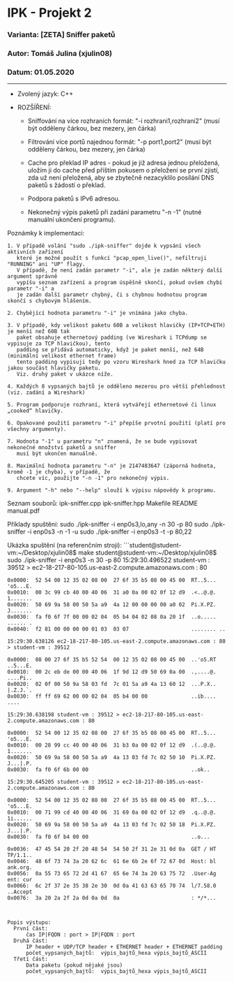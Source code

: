 # IPK - Projekt 2
### Varianta: [ZETA] Sniffer paketů
### Autor: Tomáš Julina (xjulin08)
### Datum: 01.05.2020

***
* Zvolený jazyk: C++

* ROZŠÍŘENÍ:
	- Sniffování na více rozhraních
			formát: "-i rozhrani1,rozhrani2" (musí být odděleny čárkou, bez mezery, jen čárka)

	- Filtrování více portů najednou
			formát: "-p port1,port2" (musí být odděleny čárkou, bez mezery, jen čárka)

	- Cache pro překlad IP adres - pokud je již adresa jednou přeložená, uložím ji do cache
	  před příštím pokusem o přeložení se první zjistí, zda už není přeložená, aby se zbytečně
	  nezacyklilo posílání DNS paketů s žádostí o překlad.

	- Podpora paketů s IPv6 adresou.

	- Nekonečný výpis paketů při zadání parametru "-n -1" (nutné manuální ukončení programu).

Poznámky k implementaci:

	1. V případě volání "sudo ./ipk-sniffer" dojde k vypsání všech aktivních zařízení
	   které je možné použít s funkcí "pcap_open_live()", nefiltruji "RUNNING" ani "UP" flagy.
	   V případě, že není zadán parametr "-i", ale je zadán některý další argument správně
	   vypíšu seznam zařízení a program úspěšně skončí, pokud ovšem chybí parametr "-i" a
	   je zadán další parametr chybný, či s chybnou hodnotou program skončí s chybovým hlášením.

	2. Chybějící hodnota parametru "-i" je vnímána jako chyba.

	3. V případě, kdy velikost paketu 60B a velikost hlavičky (IP+TCP+ETH) je menší než 60B tak
	   paket obsahuje ethernetový padding (ve Wireshark i TCPdump se vypisuje za TCP hlavičkou), tento
 	   padding se přidává automaticky, když je paket menší, než 64B (minimální velikost ethernet frame)
	   tento padding vypisuji tedy po vzoru Wireshark hned za TCP hlavičku jakou součást hlavičky paketu.
	   Viz. druhý paket v ukázce níže.

	4. Každých 8 vypsaných bajtů je odděleno mezerou pro větší přehlednost (viz. zadání a Wireshark)

	5. Program podporuje rozhraní, která vytvářejí ethernetové či linux „cooked“ hlavičky.

	6. Opakované použití parametru "-i" přepíše prvotní použití (platí pro všechny argumenty).

	7. Hodnota "-1" u parametru "n" znamená, že se bude vypisovat nekonečné množství paketů a sniffer
	   musí být ukončen manuálně.

	8. Maximální hodnota parametru "-n" je 2147483647 (záporná hodnota, kromě -1 je chyba), v případě, že
	   chcete víc, použijte "-n -1" pro nekonečný výpis.

	9. Argument "-h" nebo "--help" slouží k výpisu nápovědy k programu.

Seznam souborů:
	ipk-sniffer.cpp
	ipk-sniffer.hpp
	Makefile
	README
	manual.pdf

Příklady spuštění:
	sudo ./ipk-sniffer -i enp0s3,lo,any -n 30 -p 80
	sudo ./ipk-sniffer -i enp0s3 -n -1 -u
	sudo ./ipk-sniffer -i enp0s3 -t -p 80,22

Ukázka spuštění (na referenčním stroji):
	```student@student-vm:\~/Desktop/xjulin08$ make
	student@student-vm:~/Desktop/xjulin08$ sudo ./ipk-sniffer -i enp0s3 -n 30 -p 80
	15:29:30.496522 student-vm : 39512 > ec2-18-217-80-105.us-east-2.compute.amazonaws.com : 80

	0x0000:  52 54 00 12 35 02 08 00  27 6f 35 b5 08 00 45 00  RT..5... 'o5...E.
	0x0010:  00 3c 99 cb 40 00 40 06  31 a0 0a 00 02 0f 12 d9  .<..@.@. 1.......
	0x0020:  50 69 9a 58 00 50 5a a9  4a 12 00 00 00 00 a0 02  Pi.X.PZ. J.......
	0x0030:  fa f0 6f 7f 00 00 02 04  05 b4 04 02 08 0a 20 1f  ..o..... ...... .
	0x0040:  f2 81 00 00 00 00 01 03  03 07                    ........ ..

	15:29:30.638126 ec2-18-217-80-105.us-east-2.compute.amazonaws.com : 80 > student-vm : 39512

	0x0000:  08 00 27 6f 35 b5 52 54  00 12 35 02 08 00 45 00  ..'o5.RT ..5...E.
	0x0010:  00 2c eb de 00 00 40 06  1f 9d 12 d9 50 69 0a 00  .,....@. ....Pi..
	0x0020:  02 0f 00 50 9a 58 03 fd  7c 01 5a a9 4a 13 60 12  ...P.X.. |.Z.J.`.
	0x0030:  ff ff 69 62 00 00 02 04  05 b4 00 00              ..ib.... ....

	15:29:30.638198 student-vm : 39512 > ec2-18-217-80-105.us-east-2.compute.amazonaws.com : 80

	0x0000:  52 54 00 12 35 02 08 00  27 6f 35 b5 08 00 45 00  RT..5... 'o5...E.
	0x0010:  00 28 99 cc 40 00 40 06  31 b3 0a 00 02 0f 12 d9  .(..@.@. 1.......
	0x0020:  50 69 9a 58 00 50 5a a9  4a 13 03 fd 7c 02 50 10  Pi.X.PZ. J...|.P.
	0x0030:  fa f0 6f 6b 00 00                                 ..ok..

	15:29:30.645205 student-vm : 39512 > ec2-18-217-80-105.us-east-2.compute.amazonaws.com : 80

	0x0000:  52 54 00 12 35 02 08 00  27 6f 35 b5 08 00 45 00  RT..5... 'o5...E.
	0x0010:  00 71 99 cd 40 00 40 06  31 69 0a 00 02 0f 12 d9  .q..@.@. 1i......
	0x0020:  50 69 9a 58 00 50 5a a9  4a 13 03 fd 7c 02 50 18  Pi.X.PZ. J...|.P.
	0x0030:  fa f0 6f b4 00 00                                 ..o...

	0x0036:  47 45 54 20 2f 20 48 54  54 50 2f 31 2e 31 0d 0a  GET / HT TP/1.1..
	0x0046:  48 6f 73 74 3a 20 62 6c  61 6e 6b 2e 6f 72 67 0d  Host: bl ank.org.
	0x0056:  0a 55 73 65 72 2d 41 67  65 6e 74 3a 20 63 75 72  .User-Ag ent: cur
	0x0066:  6c 2f 37 2e 35 38 2e 30  0d 0a 41 63 63 65 70 74  l/7.58.0 ..Accept
	0x0076:  3a 20 2a 2f 2a 0d 0a 0d  0a                       : */*...
  ```


Popis výstupu:
	První část:
		čas IP|FQDN : port > IP|FQDN : port
	Druhá část:
		IP header + UDP/TCP header + ETHERNET header + ETHERNET padding
		počet_vypsaných_bajtů:  výpis_bajtů_hexa výpis_bajtů_ASCII
	Třetí část:
		Data paketu (pokud nějaké jsou)
		počet_vypsaných_bajtů:  výpis_bajtů_hexa výpis_bajtů_ASCII
